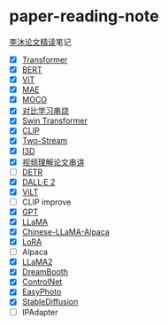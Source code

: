 # paper-reading-note

[李沐论文精读](https://github.com/mli/paper-reading)笔记

- [x] [Transformer](./notes/001_transformer.md)
- [x] [BERT](./notes/002_bert.md)
- [x] [ViT](./notes/003_vit.md)
- [x] [MAE](./notes/004_mae.md)
- [x] [MOCO](./notes/005_moco.md)
- [x] [对比学习串烧](./notes/006_contrast_learning.md)
- [x] [Swin Transformer](./notes/007_swin_transformer.md)
- [x] [CLIP](./notes/008_clip.md)
- [x] [Two-Stream](./notes/009_two_stream.md)
- [x] [I3D](./notes/010_i3d.md)
- [x] [视频理解论文串讲](./notes/011_video_understanding.md)
- [ ] [DETR](./notes/012_detr.md)
- [x] [DALL·E 2](./notes/013_dalle2.md)
- [x] [ViLT](./notes/014_vilt.md)
- [ ] CLIP improve
- [x] [GPT](./notes/016_gpt.md)
- [x] [LLaMA](./notes/018_llama.md)
- [x] [Chinese-LLaMA-Alpaca](./notes/019_chinese_llama.md)
- [x] [LoRA](./notes/020_lora.md)
- [ ] Alpaca
- [x] [LLaMA2](./notes/021_llama2.md)
- [x] [DreamBooth](./notes/022_dreambooth.md)
- [x] [ControlNet](./notes/023_controlnet.md)
- [x] [EasyPhoto](./notes/024_easyphoto.md)
- [x] [StableDiffusion](./notes/025_latent_diffusion_model.md)
- [ ] IPAdapter
